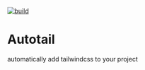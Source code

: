 [![build](https://github.com/attaryz/autotailwind/actions/workflows/publish.yaml/badge.svg)](https://github.com/attaryz/autotailwind/actions/workflows/publish.yml)

# Autotail

automatically add tailwindcss to your project
